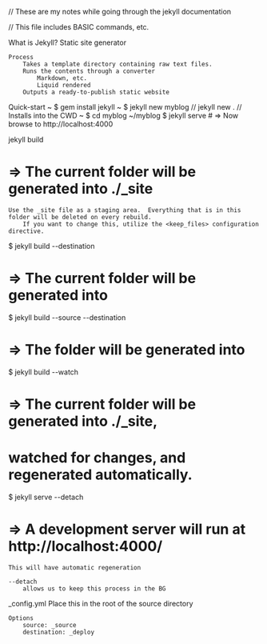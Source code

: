 // These are my notes while going through the jekyll documentation

// This file includes BASIC commands, etc.

What is Jekyll?
	Static site generator

	Process
		Takes a template directory containing raw text files.
		Runs the contents through a converter
			Markdown, etc.
			Liquid rendered
		Outputs a ready-to-publish static website

Quick-start
	~ $ gem install jekyll
	~ $ jekyll new myblog
		// jekyll new .
			// Installs into the CWD
	~ $ cd myblog
	~/myblog $ jekyll serve
	# => Now browse to http://localhost:4000
	

jekyll build
# => The current folder will be generated into ./_site
	Use the _site file as a staging area.  Everything that is in this
	folder will be deleted on every rebuild.
		If you want to change this, utilize the <keep_files> configuration directive.

$ jekyll build --destination <destination>
# => The current folder will be generated into <destination>

$ jekyll build --source <source> --destination <destination>
# => The <source> folder will be generated into <destination>

$ jekyll build --watch
# => The current folder will be generated into ./_site,
#    watched for changes, and regenerated automatically.

$ jekyll serve --detach
# => A development server will run at http://localhost:4000/
	This will have automatic regeneration

	--detach
		allows us to keep this process in the BG

_config.yml
	Place this in the root of the source directory

	Options
		source: _source
		destination: _deploy
